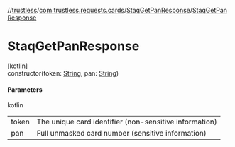 //[trustless](../../../index.md)/[com.trustless.requests.cards](../index.md)/[StaqGetPanResponse](index.md)/[StaqGetPanResponse](-staq-get-pan-response.md)

# StaqGetPanResponse

[kotlin]\
constructor(token: [String](https://kotlinlang.org/api/latest/jvm/stdlib/kotlin/-string/index.html), pan: [String](https://kotlinlang.org/api/latest/jvm/stdlib/kotlin/-string/index.html))

#### Parameters

kotlin

| | |
|---|---|
| token | The unique card identifier (non-sensitive information) |
| pan | Full unmasked card number (sensitive information) |
